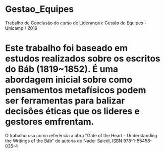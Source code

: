 # Gestao_Equipes
Trabalho de Conclusão do curso de Liderança e Gestão de Equipes - Unicamp / 2019
# Este trabalho foi baseado em estudos realizados sobre os escritos do Báb (1819~1852). É uma abordagem inicial sobre como pensamentos metafísicos podem ser ferramentas para balizar decisões éticas que os lideres e gestores emfrentam.
O trabalho usa como referência a obra "Gate of the Heart - Understanding the Writings of the Báb" de autoria de Nader Saiedi, ISBN 978-1-55458-035-4
